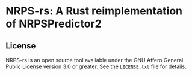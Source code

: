 # NRPS-rs: A Rust reimplementation of NRPSPredictor2

## License
NRPS-rs is an open source tool available under the GNU Affero General Public
License version 3.0 or greater. See the [`LICENSE.txt`](LICENSE.txt) file for
details.

